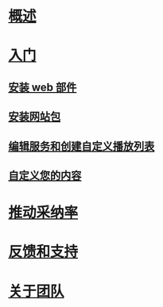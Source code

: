# [概述](index.md)
# [入门](getstarted.md)
## [安装 web 部件](installwebpart.md)
## [安装网站包](installsitepackage.md)
## [编辑服务和创建自定义播放列表](customplaylist.md)
## [自定义您的内容](sitecontent.md)
# [推动采纳率](driveadoption.md)
# [反馈和支持](feedback.md)
# [关于团队](aboutus.md)
